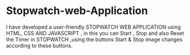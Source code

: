 # Stopwatch-web-Application
I have developed a user-friendly STOPWATCH WEB APPLICATION using HTML, CSS AND JAVASCRIPT , in this you can Start , Stop and also Reset the Timer in  STOPWATCH  ,using the buttons Start &amp; Stop image changes according to these  buttons.
